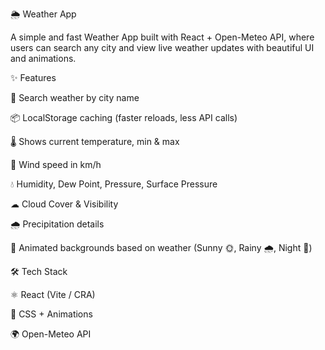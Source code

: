 🌦 Weather App

A simple and fast Weather App built with React + Open-Meteo API, where users can search any city and view live weather updates with beautiful UI and animations.

✨ Features

🔎 Search weather by city name

📦 LocalStorage caching (faster reloads, less API calls)

🌡 Shows current temperature, min & max

💨 Wind speed in km/h

💧 Humidity, Dew Point, Pressure, Surface Pressure

☁ Cloud Cover & Visibility

🌧 Precipitation details

🎨 Animated backgrounds based on weather (Sunny 🌞, Rainy 🌧, Night 🌙)

🛠 Tech Stack

⚛️ React (Vite / CRA)

🎨 CSS + Animations

🌍 Open-Meteo API